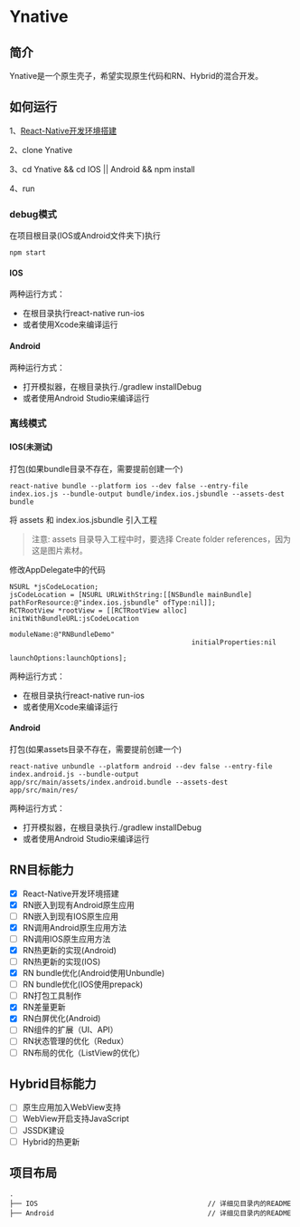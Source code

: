 # Ynative
## 简介
Ynative是一个原生壳子，希望实现原生代码和RN、Hybrid的混合开发。
## 如何运行

1、[React-Native开发环境搭建](https://facebook.github.io/react-native/docs/getting-started.html)

2、clone Ynative

3、cd Ynative && cd IOS || Android && npm install

4、run

### debug模式
在项目根目录(IOS或Android文件夹下)执行
```
npm start
```
#### IOS
两种运行方式：
- 在根目录执行react-native run-ios
- 或者使用Xcode来编译运行
#### Android
两种运行方式：
- 打开模拟器，在根目录执行./gradlew installDebug
- 或者使用Android Studio来编译运行

### 离线模式
#### IOS(未测试)
打包(如果bundle目录不存在，需要提前创建一个)
```
react-native bundle --platform ios --dev false --entry-file index.ios.js --bundle-output bundle/index.ios.jsbundle --assets-dest bundle
```
将 assets 和 index.ios.jsbundle 引入工程
>注意: assets 目录导入工程中时，要选择 Create folder references，因为这是图片素材。

修改AppDelegate中的代码
```
NSURL *jsCodeLocation;
jsCodeLocation = [NSURL URLWithString:[[NSBundle mainBundle] pathForResource:@"index.ios.jsbundle" ofType:nil]];
RCTRootView *rootView = [[RCTRootView alloc] initWithBundleURL:jsCodeLocation
                                                    moduleName:@"RNBundleDemo"
                                             initialProperties:nil
                                                 launchOptions:launchOptions];
```
两种运行方式：
- 在根目录执行react-native run-ios
- 或者使用Xcode来编译运行
#### Android
打包(如果assets目录不存在，需要提前创建一个)
```
react-native unbundle --platform android --dev false --entry-file index.android.js --bundle-output app/src/main/assets/index.android.bundle --assets-dest app/src/main/res/
```
两种运行方式：
- 打开模拟器，在根目录执行./gradlew installDebug
- 或者使用Android Studio来编译运行

## RN目标能力
- [x] React-Native开发环境搭建
- [x] RN嵌入到现有Android原生应用
- [ ] RN嵌入到现有IOS原生应用
- [x] RN调用Android原生应用方法
- [ ] RN调用IOS原生应用方法
- [x] RN热更新的实现(Android)
- [ ] RN热更新的实现(IOS)
- [x] RN bundle优化(Android使用Unbundle)
- [ ] RN bundle优化(IOS使用prepack)
- [ ] RN打包工具制作
- [x] RN差量更新
- [x] RN白屏优化(Android)
- [ ] RN组件的扩展（UI、API）
- [ ] RN状态管理的优化（Redux）
- [ ] RN布局的优化（ListView的优化）
## Hybrid目标能力
- [ ] 原生应用加入WebView支持
- [ ] WebView开启支持JavaScript
- [ ] JSSDK建设
- [ ] Hybrid的热更新
## 项目布局

```
.
├── IOS                                          // 详细见目录内的README
├── Android                                      // 详细见目录内的README

```
